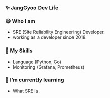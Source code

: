 ### ✨ JangGyoo Dev Life

### 😄 Who I am
- SRE (Site Reliability Engineering) Developer.
- working as a developer since 2018.

### 🔭 My Skills
- Language (Python, Go)
- Monitoring (Grafana, Prometheus)

### 🌱 I’m currently learning
- What SRE Is.
  
<!--
**jooyg62/jooyg62** is a ✨ _special_ ✨ repository because its `README.md` (this file) appears on your GitHub profile.

Here are some ideas to get you started:

- 🔭 I’m currently working on ...
- 🌱 I’m currently learning ...
- 👯 I’m looking to collaborate on ...
- 🤔 I’m looking for help with ...
- 💬 Ask me about ...
- 📫 How to reach me: ...
- 😄 Pronouns: ...
- ⚡ Fun fact: ...
-->


